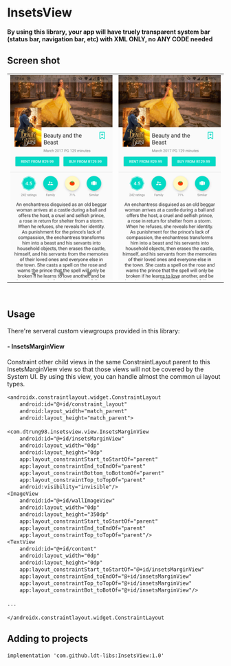# InsetsView
**By using this library, your app will have truely transparent system bar (status bar, navigation bar, etc) with XML ONLY, no ANY CODE needed**

## Screen shot

<div align="center">
  <table align="center" border="0" >
  <tr>
    <td> <img width="360"
src="https://raw.githubusercontent.com/dtrung98/Source/master/9ff8de686f469018c957.jpg"/></td>
    <td> <img width="360"
src="https://raw.githubusercontent.com/dtrung98/Source/master/54c689ea37c4c89a91d5.jpg"/></td>
  </tr>
</table>
  </div>
</br>

## Usage
There're serveral custom viewgroups provided in this library:

 #### - InsetsMarginView
 
Constraint other child views in the same ConstraintLayout parent to this InsetsMarginView view so that those views will not be covered by the System UI. By using this view, you can handle almost the common ui layout types.

```
<androidx.constraintlayout.widget.ConstraintLayout
    android:id="@+id/constraint_layout"
    android:layout_width="match_parent"
    android:layout_height="match_parent">

<com.dtrung98.insetsview.view.InsetsMarginView
    android:id="@+id/insetsMarginView"
    android:layout_width="0dp"
    android:layout_height="0dp"
    app:layout_constraintStart_toStartOf="parent"
    app:layout_constraintEnd_toEndOf="parent"
    app:layout_constraintBottom_toBottomOf="parent"
    app:layout_constraintTop_toTopOf="parent"
    android:visibility="invisible"/>
<ImageView
    android:id="@+id/wallImageView"
    android:layout_width="0dp"
    android:layout_height="350dp"
    app:layout_constraintStart_toStartOf="parent"
    app:layout_constraintEnd_toEndOf="parent"
    app:layout_constraintTop_toTopOf="parent"/>
<TextView
    android:id="@+id/content"
    android:layout_width="0dp"
    android:layout_height="0dp"
    app:layout_constraintStart_toStartOf="@+id/insetsMarginView"
    app:layout_constraintEnd_toEndOf="@+id/insetsMarginView"
    app:layout_constraintTop_toTopOf="@+id/insetsMarginView"
    app:layout_constraintBot_toBotOf="@+id/insetsMarginView"/>

...

</androidx.constraintlayout.widget.ConstraintLayout
```

## Adding to projects
```
implementation 'com.github.ldt-libs:InsetsView:1.0'
```
